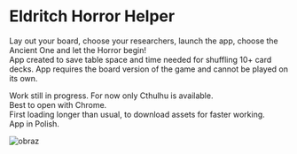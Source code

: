 # Eldritch Horror Helper

Lay out your board, choose your researchers, launch the app, choose the Ancient One and let the Horror begin! <br>
App created to save table space and time needed for shuffling 10+ card decks. 
App requires the board version of the game and cannot be played on its own. 



Work still in progress. For now only Cthulhu is available. <br>
Best to open with Chrome. <br>
First loading longer than usual, to download assets for faster working.<br>
App in Polish. <br>

![obraz](https://github.com/KacperNarwojsz/Eldritch_Horror/assets/125887984/572c9cbc-135f-4787-84eb-e3f5b58c95f4)



